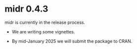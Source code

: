 # midr 0.4.3

midr is currently in the release process.

-   We are writing some vignettes.

-   By mid-January 2025 we will submit the package to CRAN.
